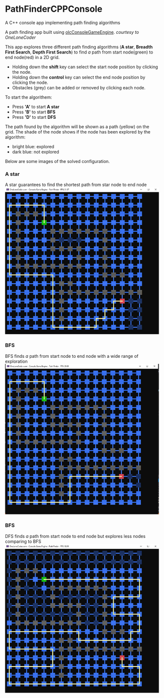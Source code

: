 # PathFinderCPPConsole
A C++ console app implementing path finding algorithms   

A path finding app built using [olcConsoleGameEngine](https://github.com/OneLoneCoder/olcPixelGameEngine). *courtesy to OneLoneCoder*

This app explores three different path finding algorithms (**A star**, **Breadth First Search**, **Depth First Search**) to find *a* path from start node(green) to end node(red) in a 2D grid.

- Holding down the **shift** key can select the start node position by clicking the node.
- Holding down the **control** key can select the end node position by clicking the node.
- Obstacles (grey) can be added or removed by clicking each node.

To start the algorithem:
- Press **'A'** to start **A star** 
- Press **'B'** to start **BFS** 
- Press **'D'** to start **DFS** 

The path found by the algorithm will be shown as a path (yellow) on the grid.
The shade of the node shows if the node has been explored by the algorithm: 
- bright blue: explored
- dark blue: not explored

Below are some images of the solved configuration. 

### A star
A star guarantees to find the shortest path from star node to end node
![a_star](/images/A_star_solved.JPG)

### BFS
BFS finds *a* path from start node to end node with a wide range of exploration  
![bfs](/images/BFS_solved.JPG)

### BFS
DFS finds *a* path from start node to end node but explores less nodes comparing to BFS
![dfs](/images/DFS_solved.JPG)
